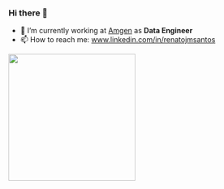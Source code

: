 ### Hi there 👋

<!--
**renatojmsantos/renatojmsantos** is a ✨ _special_ ✨ repository because its `README.md` (this file) appears on your GitHub profile.

Here are some ideas to get you started:

- 🔭 I’m currently working on ...
- 🌱 I’m currently learning ...
- 👯 I’m looking to collaborate on ...
- 🤔 I’m looking for help with ...
- 💬 Ask me about ...
- 📫 How to reach me: ...
- 😄 Pronouns: ...
- ⚡ Fun fact: ...

📫 How to reach me: renatojmsantos@gmail.com
-->
- 🔭 I’m currently working at <a href="https://www.amgen.com">Amgen</a> as <b>Data Engineer</b>
- 📫 How to reach me: www.linkedin.com/in/renatojmsantos

 <div>
  <a href="https://github.com/renatojmsantos">
  <!--
  <img height="185em" src="https://github-readme-stats.vercel.app/api?username=renatojmsantos&show_icons=true&theme=algolia&include_all_commits=true&count_private=true"/>
 -->
   
  <img height="250px" src="https://github-readme-stats.vercel.app/api/top-langs/?username=renatojmsantos&layout=compact&langs_count=9&theme=algolia"/>
 
</div>

